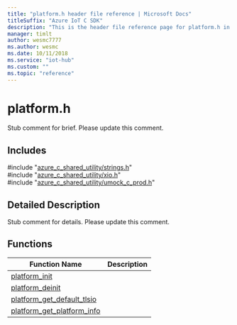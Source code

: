 ```yaml
---                             
title: "platform.h header file reference | Microsoft Docs" 
titleSuffix: "Azure IoT C SDK"            
description: "This is the header file reference page for platform.h in the Azure IoT C SDK. This SDK is used with Azure IoT Hub and Azure IoT Hub Device Provisioning Service"            
manager: timlt                 
author: wesmc7777              
ms.author: wesmc               
ms.date: 10/11/2018                    
ms.service: "iot-hub"             
ms.custom: ""                
ms.topic: "reference"        
---                            
```


# platform.h 

Stub comment for brief. Please update this comment.

## Includes

\#include "[azure_c_shared_utility/strings.h](strings-h.md)"  
\#include "[azure_c_shared_utility/xio.h](xio-h.md)"  
\#include "[azure_c_shared_utility/umock_c_prod.h](umock-c-prod-h.md)"  

## Detailed Description

Stub comment for details. Please update this comment.

## Functions

Function Name                  | Description                                
--------------------------------|---------------------------------------------
[platform_init](./platform-h/platform-init.md)            | 
[platform_deinit](./platform-h/platform-deinit.md)            | 
[platform_get_default_tlsio](./platform-h/platform-get-default-tlsio.md)            | 
[platform_get_platform_info](./platform-h/platform-get-platform-info.md)            | 

